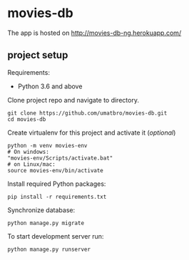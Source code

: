# movies-db

The app is hosted on http://movies-db-ng.herokuapp.com/

## project setup

Requirements:
* Python 3.6 and above

Clone project repo and navigate to directory.
```
git clone https://github.com/umatbro/movies-db.git
cd movies-db
```

Create virtualenv for this project and activate it (*optional*)
```
python -m venv movies-env
# On windows:
"movies-env/Scripts/activate.bat"
# on Linux/mac:
source movies-env/bin/activate
```

Install required Python packages:
```
pip install -r requirements.txt
```

Synchronize database:
```
python manage.py migrate
```

To start development server run:
```
python manage.py runserver
```
